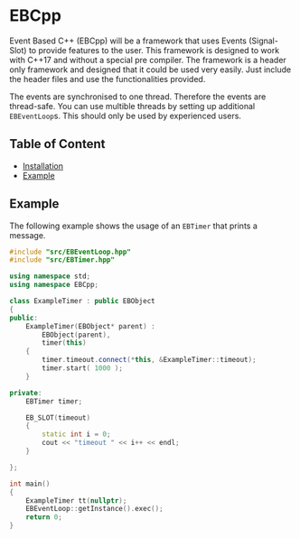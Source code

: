 # EBCpp

Event Based C++ (EBCpp) will be a framework that uses Events (Signal-Slot) to provide features to the user. This framework is designed to work with C++17 and without a special pre compiler. The framework is a header only framework and designed that it could be used very easily. Just include the header files and use the functionalities provided.

The events are synchronised to one thread. Therefore the events are thread-safe. You can use multible threads by setting up additional `EBEventLoop`s. This should only be used by experienced users.

## Table of Content
* [Installation](#installation)
* [Example](#example)

## Example

The following example shows the usage of an `EBTimer` that prints a message.

```C++
#include "src/EBEventLoop.hpp"
#include "src/EBTimer.hpp"

using namespace std;
using namespace EBCpp;

class ExampleTimer : public EBObject
{
public:
	ExampleTimer(EBObject* parent) : 
        EBObject(parent),
        timer(this)
	{
		timer.timeout.connect(*this, &ExampleTimer::timeout);
		timer.start( 1000 );
	}

private:
    EBTimer timer;

	EB_SLOT(timeout)
	{
		static int i = 0;
		cout << "timeout " << i++ << endl;
	}

};

int main()
{
	ExampleTimer tt(nullptr);
    EBEventLoop::getInstance().exec();
    return 0;
}
```
